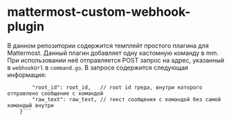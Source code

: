 # mattermost-custom-webhook-plugin

В данном репозитории содержится темплейт простого плагина для Mattermost. Данный плагин добавляет одну кастомную команду в mm. При использовании неё отправляется POST запрос на адрес, указанный в `webhookUrl` в `command.go`. В запросе содержится следующая информация:
```{
		"root_id": root_id,   // root id треда, внутри которого отправлено сообщение с командой
		"raw_text": raw_text, // текст сообщения с командой без самой командый внутри
	}```
